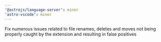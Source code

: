 ```yaml
---
'@astrojs/language-server': minor
'astro-vscode': minor
---
```


Fix numerous issues related to file renames, deletes and moves not being properly caught by the extension and resulting in false positives
